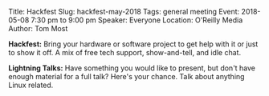 Title: Hackfest
Slug: hackfest-may-2018
Tags: general meeting
Event: 2018-05-08 7:30 pm to 9:00 pm
Speaker: Everyone
Location: O'Reilly Media
Author: Tom Most

**Hackfest:** Bring your hardware or software project to get help with it or just to show it off.
A mix of free tech support, show-and-tell, and idle chat.

**Lightning Talks:**
Have something you would like to present, but don't have enough material for a full talk?
Here's your chance.
Talk about anything Linux related.
